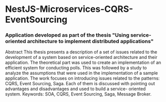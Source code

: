 # NestJS-Microservices-CQRS-EventSourcing
### Application developed as part of the thesis "Using service-oriented architecture to implement distributed applications"

Abstract
This thesis presents a description of a set of issues related to the development of a system based on service-oriented architecture and their application. The theoretical part was used to create an implementation of an efficient system for conducting polls. This was followed by a study to analyze the assumptions that were used in the implementation of a sample application. The work focuses on introducing issues related to the patterns: CQRS, Event Sourcing, Saga. Each of them is discussed with pointing out advantages and disadvantages and used to build a service- oriented system.
Keywords: SOA, CQRS, Event Sourcing, Saga, Message Broker.

